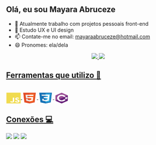 ## Olá, eu sou Mayara Abruceze

- 🔭 Atualmente trabalho com projetos pessoais front-end
- 🌱 Estudo UX e UI design
- 📫 Contate-me no email: mayaraabruceze@hotmail.com
- 😄 Pronomes: ela/dela 

<div align="center">
  <a href="https://github.com/MayaraAbruceze">
  <img height="180em" src="https://github-readme-stats.vercel.app/api?username=MayaraAbruceze&show_icons=true&theme=dracula&include_all_commits=true&count_private=true"/>
  <img height="180em" src="https://github-readme-stats.vercel.app/api/top-langs/?username=MayaraAbruceze&layout=compact&langs_count=7&theme=dracula"/>
</div>

## Ferramentas que utilizo 🤖

<div style="display: inline_block"><br>
  <img align="center" alt="Rafa-Js" height="30" width="40" src="https://raw.githubusercontent.com/devicons/devicon/master/icons/javascript/javascript-plain.svg">
  <img align="center" alt="Rafa-HTML" height="30" width="40" src="https://raw.githubusercontent.com/devicons/devicon/master/icons/html5/html5-original.svg">
  <img align="center" alt="Rafa-CSS" height="30" width="40" src="https://raw.githubusercontent.com/devicons/devicon/master/icons/css3/css3-original.svg">
  <img align="center" alt="Rafa-Csharp" height="30" width="40" src="https://raw.githubusercontent.com/devicons/devicon/master/icons/csharp/csharp-original.svg">
</div>

## Conexões 💻

<div>
  <a href="https://www.youtube.com/c/ElaeDuasRodas" target="_blank"><img src="https://img.shields.io/badge/YouTube-FF0000?style=for-the-badge&logo=youtube&logoColor=white" target="_blank"></a>
  <a href="https://instagram.com/abrucezee" target="_blank"><img src="https://img.shields.io/badge/-Instagram-%23E4405F?style=for-the-badge&logo=instagram&logoColor=white" target="_blank"></a>
  <a href="https://www.linkedin.com/in/mayara-abruceze" target="_blank"><img src="https://img.shields.io/badge/-LinkedIn-%230077B5?style=for-the-badge&logo=linkedin&logoColor=white" target="_blank"></a>
</div>
